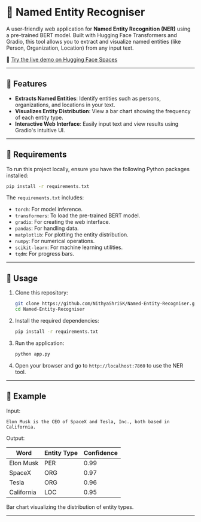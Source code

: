 
# 🧠 Named Entity Recogniser

A user-friendly web application for **Named Entity Recognition (NER)** using a pre-trained BERT model. Built with Hugging Face Transformers and Gradio, this tool allows you to extract and visualize named entities (like Person, Organization, Location) from any input text.

🔗 [Try the live demo on Hugging Face Spaces](https://huggingface.co/spaces/NithyaShriSK/NER_Named_Entity_Recognition)

---

## 📌 Features

- **Extracts Named Entities**: Identify entities such as persons, organizations, and locations in your text.
- **Visualizes Entity Distribution**: View a bar chart showing the frequency of each entity type.
- **Interactive Web Interface**: Easily input text and view results using Gradio's intuitive UI.

---

## 🧰 Requirements

To run this project locally, ensure you have the following Python packages installed:

```bash
pip install -r requirements.txt
```

The `requirements.txt` includes:

- `torch`: For model inference.
- `transformers`: To load the pre-trained BERT model.
- `gradio`: For creating the web interface.
- `pandas`: For handling data.
- `matplotlib`: For plotting the entity distribution.
- `numpy`: For numerical operations.
- `scikit-learn`: For machine learning utilities.
- `tqdm`: For progress bars.

---

## 🚀 Usage

1. Clone this repository:

   ```bash
   git clone https://github.com/NithyaShriSK/Named-Entity-Recogniser.git
   cd Named-Entity-Recogniser
   ```

2. Install the required dependencies:

   ```bash
   pip install -r requirements.txt
   ```

3. Run the application:

   ```bash
   python app.py
   ```

4. Open your browser and go to `http://localhost:7860` to use the NER tool.

---

## 🧪 Example

Input:

```
Elon Musk is the CEO of SpaceX and Tesla, Inc., both based in California.
```

Output:

| Word      | Entity Type | Confidence |
|-----------|-------------|------------|
| Elon Musk     | PER         | 0.99       |
| SpaceX    | ORG         | 0.97       |
| Tesla     | ORG         | 0.96       |
| California| LOC         | 0.95       |

Bar chart visualizing the distribution of entity types.

---


